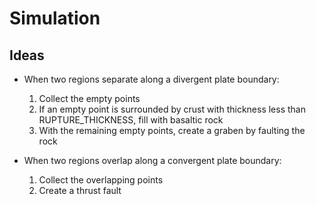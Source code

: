 
# Simulation

## Ideas

* When two regions separate along a divergent plate boundary:
    1. Collect the empty points
    2. If an empty point is surrounded by crust with thickness less than RUPTURE_THICKNESS, fill with basaltic rock
    3. With the remaining empty points, create a graben by faulting the rock

* When two regions overlap along a convergent plate boundary:
    1. Collect the overlapping points
    2. Create a thrust fault
